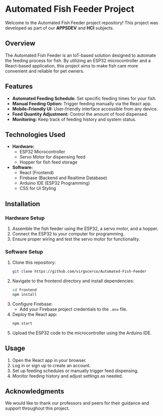 # Automated Fish Feeder Project

Welcome to the Automated Fish Feeder project repository! This project was developed as part of our **APPSDEV** and **HCI** subjects.

## Overview

The Automated Fish Feeder is an IoT-based solution designed to automate the feeding process for fish. By utilizing an ESP32 microcontroller and a React-based application, this project aims to make fish care more convenient and reliable for pet owners.

## Features

- **Automated Feeding Schedule:** Set specific feeding times for your fish.
- **Manual Feeding Option:** Trigger feeding manually via the React app.
- **Mobile-Friendly UI:** User-friendly interface accessible from any device.
- **Feed Quantity Adjustment:** Control the amount of food dispensed.
- **Monitoring:** Keep track of feeding history and system status.

## Technologies Used

- **Hardware:**
  - ESP32 Microcontroller
  - Servo Motor for dispensing feed
  - Hopper for fish feed storage
- **Software:**
  - React (Frontend)
  - Firebase (Backend and Realtime Database)
  - Arduino IDE (ESP32 Programming)
  - CSS for UI Styling

## Installation

### Hardware Setup

1. Assemble the fish feeder using the ESP32, a servo motor, and a hopper.
2. Connect the ESP32 to your computer for programming.
3. Ensure proper wiring and test the servo motor for functionality.

### Software Setup

1. Clone this repository:
   ```bash
   git clone https://github.com/virgocerco/Automated-Fish-Feeder
   ```
2. Navigate to the frontend directory and install dependencies:
   ```bash
   cd frontend
   npm install
   ```
3. Configure Firebase:
   - Add your Firebase project credentials to the `.env` file.
4. Deploy the React app:
   ```bash
   npm start
   ```
5. Upload the ESP32 code to the microcontroller using the Arduino IDE.

## Usage

1. Open the React app in your browser.
2. Log in or sign up to create an account.
3. Set up feeding schedules or manually trigger feed dispensing.
4. Monitor feeding history and adjust settings as needed.

## Acknowledgments

We would like to thank our professors and peers for their guidance and support throughout this project.

